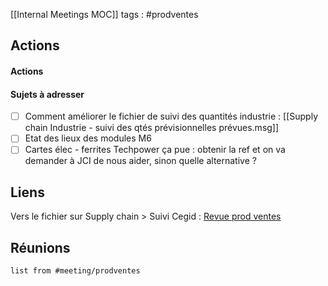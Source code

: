 [[Internal Meetings MOC]]
tags : #prodventes

## Actions

#### Actions 

#### Sujets à adresser
- [ ] Comment améliorer le fichier de suivi des quantités industrie : [[Supply chain Industrie - suivi des qtés prévisionnelles prévues.msg]]
- [ ] Etat des lieux des modules M6
- [ ] Cartes élec - ferrites Techpower ça pue : obtenir la ref et on va demander à JCI de nous aider, sinon quelle alternative ?

## Liens

Vers le fichier sur Supply chain > Suivi Cegid :  [Revue prod ventes](file:///C%3A%5CUsers%5CBOUCULAT%5CSKF%5CO365-Supply%20Chain%20-%20General%5CSuivi%20Cegid%5CRevue%20prod%20ventes.xlsx)


## Réunions
```dataview
list from #meeting/prodventes 
```

